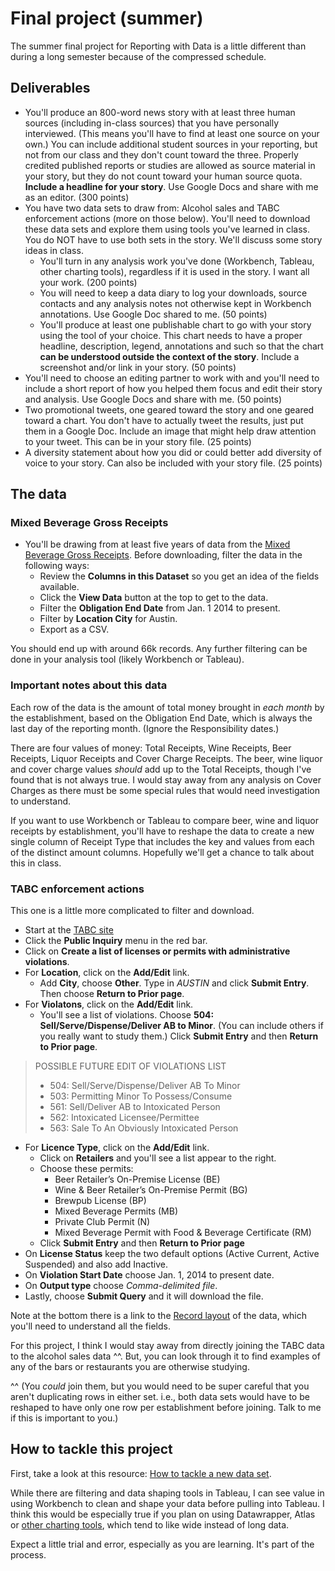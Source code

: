 # Final project (summer)

The summer final project for Reporting with Data is a little different than during a long semester because of the compressed schedule.

## Deliverables

- You'll produce an 800-word news story with at least three human sources (including in-class sources) that you have personally interviewed. (This means you'll have to find at least one source on your own.) You can include additional student sources in your reporting, but not from our class and they don't count toward the three. Properly credited published reports or studies are allowed as source material in your story, but they do not count toward your human source quota. **Include a headline for your story**.  Use Google Docs and share with me as an editor. (300 points)
- You have two data sets to draw from: Alcohol sales and TABC enforcement actions (more on those below). You'll need to download these data sets and explore them using tools you've learned in class. You do NOT have to use both sets in the story. We'll discuss some story ideas in class.
  - You'll turn in any analysis work you've done (Workbench, Tableau, other charting tools), regardless if it is used in the story. I want all your work. (200 points)
  - You will need to keep a data diary to log your downloads, source contacts and any analysis notes not otherwise kept in Workbench annotations. Use Google Doc shared to me. (50 points)
  - You'll produce at least one publishable chart to go with your story using the tool of your choice. This chart needs to have a proper headline, description, legend, annotations and such so that the chart **can be understood outside the context of the story**. Include a screenshot and/or link in your story. (50 points)
- You'll need to choose an editing partner to work with and you'll need to include a short report of how you helped them focus and edit their story and analysis. Use Google Docs and share with me. (50 points)
- Two promotional tweets, one geared toward the story and one geared toward a chart. You don't have to actually tweet the results, just put them in a Google Doc. Include an image that might help draw attention to your tweet. This can be in your story file. (25 points)
- A diversity statement about how you did or could better add diversity of voice to your story. Can also be included with your story file. (25 points)

## The data

### Mixed Beverage Gross Receipts

- You'll be drawing from at least five years of data from the [Mixed Beverage Gross Receipts](https://data.texas.gov/Government-and-Taxes/Mixed-Beverage-Gross-Receipts/naix-2893). Before downloading, filter the data in the following ways:
  - Review the **Columns in this Dataset** so you get an idea of the fields available.
  - Click the **View Data** button at the top to get to the data.
  - Filter the **Obligation End Date** from Jan. 1 2014 to present.
  - Filter by **Location City** for Austin.
  - Export as a CSV.

You should end up with around 66k records. Any further filtering can be done in your analysis tool (likely Workbench or Tableau).

### Important notes about this data

Each row of the data is the amount of total money brought in _each month_ by the establishment, based on the Obligation End Date, which is always the last day of the reporting month. (Ignore the Responsibility dates.)

There are four values of money: Total Receipts, Wine Receipts, Beer Receipts, Liquor Receipts and Cover Charge Receipts. The beer, wine liquor and cover charge values _should_ add up to the Total Receipts, though I've found that is not always true. I would stay away from any analysis on Cover Charges as there must be some special rules that would need investigation to understand.

If you want to use Workbench or Tableau to compare beer, wine and liquor receipts by establishment, you'll have to reshape the data to create a new single column of Receipt Type that includes the key and values from each of the distinct amount columns. Hopefully we'll get a chance to talk about this in class.

### TABC enforcement actions

This one is a little more complicated to filter and download.

- Start at the [TABC site](https://www.tabc.state.tx.us/enforcement/index.asp)
- Click the **Public Inquiry** menu in the red bar.
- Click on **Create a list of licenses or permits with administrative violations**.
- For **Location**, click on the **Add/Edit** link.
  - Add **City**, choose **Other**. Type in _AUSTIN_ and click **Submit Entry**. Then choose **Return to Prior page**.
- For **Violatons**, click on the **Add/Edit** link.
  - You'll see a list of violations. Choose **504: Sell/Serve/Dispense/Deliver AB to Minor**. (You can include others if you really want to study them.) Click **Submit Entry** and then **Return to Prior page**.

> POSSIBLE FUTURE EDIT OF VIOLATIONS LIST
> - 504: Sell/Serve/Dispense/Deliver AB To Minor
> - 503: Permitting Minor To Possess/Consume
> - 561: Sell/Deliver AB to Intoxicated Person
> - 562: Intoxicated Licensee/Permittee
> - 563: Sale To An Obviously Intoxicated Person

- For **Licence Type**, click on the **Add/Edit** link.
  - Click on **Retailers** and you'll see a list appear to the right.
  - Choose these permits:
    - Beer Retailer’s On-Premise License (BE)
    - Wine & Beer Retailer’s On-Premise Permit (BG)
    - Brewpub License (BP)
    - Mixed Beverage Permits (MB)
    - Private Club Permit (N)
    - Mixed Beverage Permit with Food & Beverage Certificate (RM)
  - Click **Submit Entry** and then **Return to Prior page**
- On **License Status** keep the two default options (Active Current, Active Suspended) and also add Inactive.
- On **Violation Start Date** choose Jan. 1, 2014 to present date.
- On **Output type** choose _Comma-delimited file_.
- Lastly, choose **Submit Query** and it will download the file.

Note at the bottom there is a link to the [Record layout](https://www.tabc.texas.gov/public_Inquiry/admin_violations_record_layout.asp) of the data, which you'll need to understand all the fields.

For this project, I think I would stay away from directly joining the TABC data to the alcohol sales data ^^. But, you can look through it to find examples of any of the bars or restaurants you are otherwise studying.

^^ (You _could_ join them, but you would need to be super careful that you aren't duplicating rows in either set. i.e., both data sets would have to be reshaped to have only one row per establishment before joining. Talk to me if this is important to you.)

## How to tackle this project

First, take a look at this resource: [How to tackle a new data set](https://docs.google.com/document/d/1ql3NcPihfTsWb5qFxWIxthybpSvFh_cAcPuMi1McM_0/edit).

While there are filtering and data shaping tools in Tableau, I can see value in using Workbench to clean and shape your data before pulling into Tableau. I think this would be especially true if you plan on using Datawrapper, Atlas or [other charting tools](https://docs.google.com/document/d/1ql3NcPihfTsWb5qFxWIxthybpSvFh_cAcPuMi1McM_0/edit), which tend to like wide instead of long data.

Expect a little trial and error, especially as you are learning. It's part of the process.
